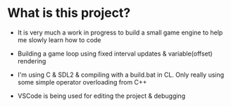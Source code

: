 # What is this project?

- It is very much a work in progress to build a small game engine to help me slowly learn how to code

- Building a game loop using fixed interval updates & variable(offset) rendering

- I'm using C & SDL2 & compiling with a build.bat in CL. Only really using some simple operator overloading from C++

- VSCode is being used for editing the project & debugging

